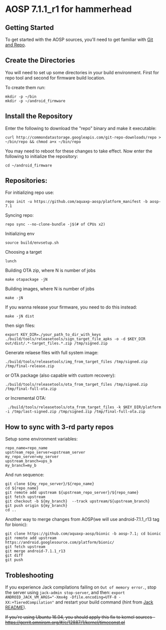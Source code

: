 # AOSP 7.1.1_r1 for hammerhead

Getting Started
---------------
To get started with the AOSP sources, you'll need to get
familiar with [Git and Repo](http://source.android.com/source/git-resources.html).

Create the Directories
----------------------

You will need to set up some directories in your build environment.
First for repo tool and second for firmware build location.

To create them run:

    mkdir -p ~/bin
    mkdir -p ~/android_firmware

Install the Repository
----------------------

Enter the following to download the "repo" binary and make it executable:
```
curl http://commondatastorage.googleapis.com/git-repo-downloads/repo > ~/bin/repo && chmod a+x ~/bin/repo
```

You may need to reboot for these changes to take effect.
Now enter the following to initialize the repository:
```
cd ~/android_firmware
```

Repositories:
---------------

For initializing repo use:
```
repo init -u https://github.com/aquaxp-aosp/platform_manifest -b aosp-7.1
```

Syncing repo:

    repo sync --no-clone-bundle -j$(# of CPUs x2)


Initializing env

    source build/envsetup.sh

Choosing a target

    lunch


Building OTA zip, where N is number of jobs

    make otapackage -jN


Building images, where N is number of jobs

    make -jN

If you wanna release your firmware, you need to do this instead:

    make -jN dist

then sign files:

    export KEY_DIR=./your_path_to_dir_with_keys
    ./build/tools/releasetools/sign_target_file_apks -o -d $KEY_DIR out/dist/.*-target_files.*.zip /tmp/signed.zip

Generate relaese files with full system image:

    ./build/tools/releasetools/img_from_target_files /tmp/signed.zip /tmp/final-release.zip

or OTA package (also capable with custom recovery):

    ./build/tools/releasetools/ota_from_target_files /tmp/signed.zip /tmp/final-full-ota.zip

or Incremental OTA:

     ./build/tools/releasetools/ota_from_target_files -k $KEY_DIR/platform -i /tmp/last-signed.zip /tmp/signed.zip /tmp/final-full-ota.zip

How to sync with 3-rd party repos
------------------------------------

Setup some environment variables:
```
repo_name=repo_name
upstream_repo_server=upstream_server
my_repo_server=my_server
upstream_branch=ups_b
my_branch=my_b
```

And run sequence:
```
git clone ${my_repo_server}/${repo_name}
cd ${repo_name}
git remote add upstream ${upstream_repo_server}/${repo_name}
git fetch upstream
git checkout -b ${my_branch}  --track upstream/${upstream_branch}
git push origin ${my_branch}
cd ..
```

Another way to merge changes from AOSP(we will use android-7.1.1_r13 tag for bionic):
```
git clone https://github.com/aquaxp-aosp/bionic -b aosp-7.1; cd bionic
git remote add upstream https://android.googlesource.com/platform/bionic/
git fetch upstream
git merge android-7.1.1_r13
git diff
git push
```

Trobleshooting
--------------
If you experience Jack compilations failing on `Out of memory error.`, stop the server using `jack-admin stop-server`, and then:
`export ANDROID_JACK_VM_ARGS="-Xmx4g -Dfile.encoding=UTF-8 -XX:+TieredCompilation"`
and restart your build command (hint from [Jack README](https://android.googlesource.com/platform/prebuilts/sdk/+/master/tools/README-jack-server.md#If-you-experience-Jack-compilations-failing-on)).

~~If you're using Ubuntu 16.04, you should apply this fix to kernel sources - https://gerrit.omnirom.org/#/c/12887/1/kernel/timeconst.pl~~
